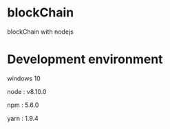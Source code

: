 # blockChain
blockChain with nodejs

# Development environment
windows 10  


node : v8.10.0  


npm : 5.6.0 


yarn : 1.9.4
